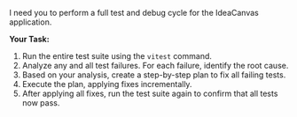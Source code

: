 I need you to perform a full test and debug cycle for the IdeaCanvas application.

**Your Task:**
1.  Run the entire test suite using the `vitest` command.
2.  Analyze any and all test failures. For each failure, identify the root cause.
3.  Based on your analysis, create a step-by-step plan to fix all failing tests.
4.  Execute the plan, applying fixes incrementally.
5.  After applying all fixes, run the test suite again to confirm that all tests now pass.